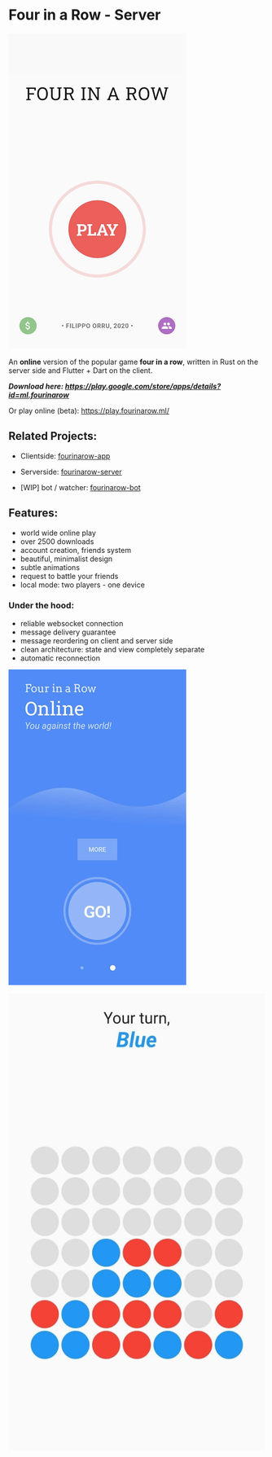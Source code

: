 # Four in a Row - Server

![Screenshot of main screen](screenshots/1.png)

An **online** version of the popular game **four in a row**, written in Rust on the server side and Flutter + Dart on the client.

***Download here: https://play.google.com/store/apps/details?id=ml.fourinarow***

Or play online (beta): https://play.fourinarow.ml/

## Related Projects:
- Clientside: [fourinarow-app](https://github.com/ffactory-ofcl/fourinarow-app)

- Serverside: [fourinarow-server](https://github.com/ffactory-ofcl/fourinarow-server)

- \[WIP\] bot / watcher: [fourinarow-bot](https://github.com/ffactory-ofcl/fourinarow-bot)

## Features:
- world wide online play
- over 2500 downloads
- account creation, friends system
- beautiful, minimalist design
- subtle animations
- request to battle your friends
- local mode: two players - one device

### Under the hood:
- reliable websocket connection
- message delivery guarantee
- message reordering on client and server side
- clean architecture: state and view completely separate
- automatic reconnection

![Screenshot of play selection](screenshots/2.png)

![Screenshot of play](screenshots/3.png)
